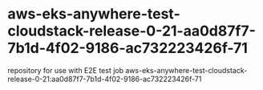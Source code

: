 # aws-eks-anywhere-test-cloudstack-release-0-21-aa0d87f7-7b1d-4f02-9186-ac732223426f-71
repository for use with E2E test job aws-eks-anywhere-test-cloudstack-release-0-21:aa0d87f7-7b1d-4f02-9186-ac732223426f-71
